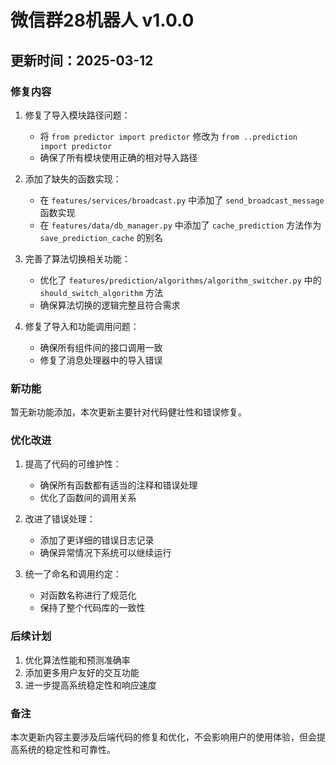 # 微信群28机器人 v1.0.0

## 更新时间：2025-03-12

### 修复内容

1. 修复了导入模块路径问题：
   - 将 `from predictor import predictor` 修改为 `from ..prediction import predictor`
   - 确保了所有模块使用正确的相对导入路径

2. 添加了缺失的函数实现：
   - 在 `features/services/broadcast.py` 中添加了 `send_broadcast_message` 函数实现
   - 在 `features/data/db_manager.py` 中添加了 `cache_prediction` 方法作为 `save_prediction_cache` 的别名

3. 完善了算法切换相关功能：
   - 优化了 `features/prediction/algorithms/algorithm_switcher.py` 中的 `should_switch_algorithm` 方法
   - 确保算法切换的逻辑完整且符合需求

4. 修复了导入和功能调用问题：
   - 确保所有组件间的接口调用一致
   - 修复了消息处理器中的导入错误

### 新功能

暂无新功能添加，本次更新主要针对代码健壮性和错误修复。

### 优化改进

1. 提高了代码的可维护性：
   - 确保所有函数都有适当的注释和错误处理
   - 优化了函数间的调用关系

2. 改进了错误处理：
   - 添加了更详细的错误日志记录
   - 确保异常情况下系统可以继续运行

3. 统一了命名和调用约定：
   - 对函数名称进行了规范化
   - 保持了整个代码库的一致性

### 后续计划

1. 优化算法性能和预测准确率
2. 添加更多用户友好的交互功能
3. 进一步提高系统稳定性和响应速度

### 备注

本次更新内容主要涉及后端代码的修复和优化，不会影响用户的使用体验，但会提高系统的稳定性和可靠性。